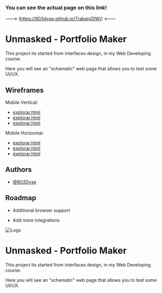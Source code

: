### You can see the actual page on this link! 
---> (https://803dyse.github.io/TrabajoDIW/) <---

# Unmasked - Portfolio Maker

This project its started from interfaces design, in my Web Developing course.

Here you will see an "schematic" web page that allows you to test some UI/UX.



## Wireframes
Mobile Vertical:
 - [explorar.html](https://wireframe.cc/18Q5CV)
 - [explorar.html](https://wireframe.cc/18Q5CV)
 - [explorar.html](https://wireframe.cc/18Q5CV)


Mobile Horizontal:
 - [explorar.html](https://wireframe.cc/18Q5CV)
 - [explorar.html](https://wireframe.cc/18Q5CV)
 - [explorar.html](https://wireframe.cc/18Q5CV)

## Authors

- [@803Dyse](https://www.github.com/octokatherine)


## Roadmap

- Additional browser support

- Add more integrations



![Logo](https://i.ibb.co/dtMXZqw/kitsune-Header.png)




# Unmasked - Portfolio Maker

This project its started from interfaces design, in my Web Developing course.

Here you will see an "schematic" web page that allows you to test some UI/UX.
